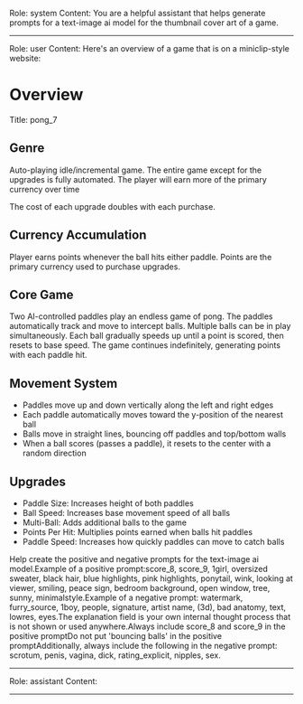 Role: system
Content: You are a helpful assistant that helps generate prompts for a text-image ai model for the thumbnail cover art of a game.
__________________
Role: user
Content: Here's an overview of a game that is on a miniclip-style website:
# Overview
Title: pong_7

## Genre
Auto-playing idle/incremental game. The entire game except for the upgrades is fully automated. The player will earn more of the primary currency over time

The cost of each upgrade doubles with each purchase.

## Currency Accumulation
Player earns points whenever the ball hits either paddle. Points are the primary currency used to purchase upgrades.

## Core Game
Two AI-controlled paddles play an endless game of pong. The paddles automatically track and move to intercept balls. Multiple balls can be in play simultaneously. Each ball gradually speeds up until a point is scored, then resets to base speed. The game continues indefinitely, generating points with each paddle hit.

## Movement System
- Paddles move up and down vertically along the left and right edges
- Each paddle automatically moves toward the y-position of the nearest ball
- Balls move in straight lines, bouncing off paddles and top/bottom walls
- When a ball scores (passes a paddle), it resets to the center with a random direction

## Upgrades
- Paddle Size: Increases height of both paddles
- Ball Speed: Increases base movement speed of all balls
- Multi-Ball: Adds additional balls to the game
- Points Per Hit: Multiplies points earned when balls hit paddles
- Paddle Speed: Increases how quickly paddles can move to catch balls

Help create the positive and negative prompts for the text-image ai model.Example of a positive prompt:score_8, score_9, 1girl, oversized sweater, black hair, blue highlights, pink highlights, ponytail, wink, looking at viewer, smiling, peace sign, bedroom background, open window, tree, sunny, minimalstyle.Example of a negative prompt: watermark, furry_source, 1boy, people, signature, artist name, (3d), bad anatomy, text, lowres, eyes.The explanation field is your own internal thought process that is not shown or used anywhere.Always include score_8 and score_9 in the positive promptDo not put 'bouncing balls' in the positive promptAdditionally, always include the following in the negative prompt: scrotum, penis, vagina, dick, rating_explicit, nipples, sex.
__________________
Role: assistant
Content: 
__________________
